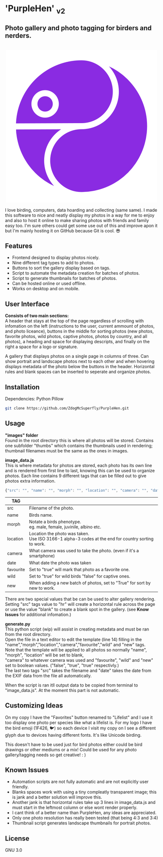 # 'PurpleHen' <sub>v2</sub>
## Photo gallery and photo tagging for birders and nerders.

<p align="center"><br>
<img src="https://github.com/ZdogMcSuperfly/PurpleHen/blob/main/favicon.svg"></p>

I love birding, computers, data hoarding and collecting (same same). I made this software to nice and neatly display my photos in a way for me to enjoy and also to host it online to make sharing photos with friends and family easy too. I'm sure others could get some use out of this and improve apon it but I'm mainly hosting it on GitHub because Git is cool. 😎
## Features
- Frontend designed to display photos nicely.
- Nine different tag types to add to photos.
- Buttons to sort the gallery display based on tags.
- Script to automate the metadata creation for batches of photos.
- Script to generate thumbnails for batches of photos.
- Can be hosted online or used offline.
- Works on desktop and on mobile.

## User Interface
__Consists of two main sections:__<br>
A header that stays at the top of the page regardless of scrolling with infomation on the left (instructions to the user, current ammount of photos, and photo liceance), buttons in the middle for sorting photos (new photos, favorite photos, wild photos, captive photos, photos by country, and all photos), a heading and space for displaying descripts, and finally on the right a space for a logo or signature.

A gallery that displays photos on a single page in columns of three. Can show portrait and landscape photos next to each other and when hovering displays metadata of the photo below the buttons in the header. Horizontal rules and blank spaces can be inserted to seperate and organize photos.

## Installation
Dependencies: Python Pillow
```sh
git clone https://github.com/ZdogMcSuperfly/PurpleHen.git
```
## Usage
__"images" folder__<br>
Found in the root directory this is where all photos will be stored. Contains one subfolder "thumbs" which contains the thumbnails used in rendering; thumbnail filenames must be the same as the ones in images.

__image_data.js__<br>
This is where metadata for photos are stored, each photo has its own line and is rendered from first line to last, knowing this can be used to organize photos. Each line contains 9 different tags that can be filled out to give photos extra information.
<br>
```js
{"src": "", "name": "", "morph": "", "location": "", "camera": "", "date": "", "favourite": "", "wild": "", "new": ""},
```
| TAG  ||
| ------------- | ------------- |
| src  | Filename of the photo. |
| name  | Birds name. |
| morph  | Notate a birds phenotype.<br> eg. male, female, juvinile, albino etc. |
| location  | Location the photo was taken.<br> Use ISO 3166-1 alpha-3 codes at the end for country sorting to work. |
| camera  | What camera was used to take the photo. (even if it's a smartphone)  |
| date  | What date the photo was taken |
| favourite  | Set to "true" will mark that photo as a favorite one.|
| wild  | Set to "true" for wild birds "false" for captive ones.|
| new  | When adding a new batch of photos, set to "True" for sort by new to work.|

There are two special values that be can be used to alter gallery rendering. Setting "src" tags value to "hr" will create a horizontal rule across the page or use the value "blank" to create a blank spot in the gallery. (see __Know Issues__ for additional infomation.)

__generate.py__<br>
This python script (wip) will assist in creating metadata and must be ran from the root directory.<br>Open the file in a text editor to edit the template (line 14) filling in the "name","morph","location","camera","favourite","wild" and "new" tags.<br>Note that the template will be applied to all photos so normally "name", "morph", "location" will be set to blank,<br>"camera" to whatever camera was used and "favourite", "wild" and "new" set to boolean values. ("false", "true", "true" respectivly.)<br>The last two tags "src" takes the filename and "date" takes the date from the EXIF data from the file all automatically.

When the script is ran itll output data to be copied from terminal to "image_data.js". At the moment this part is not automatic.

## Customizing Ideas
On my copy I have the "Favorites" button renamed to "Lifelist" and I use it too display one photo per species like what a lifelist is.
For my logo I have the bird emoji (1F426, 🐦) so each device I visit my copy on I see a different glyph due to devices having different fonts. It's like Unicode birding.

This doesn't have to be used just for bird photos either could be bird drawings or other mediums or a mix! Could be used for any photo gallery/tagging needs so get creative! : )

## Known Issues
- Automation scripts are not fully automatic and are not explicitly user friendly.
- Blanks spaces work with using a tiny compleatly transparent image; this is jank and a better solution will improve this.
- Another jank is that horizontal rules take up 3 lines in image_data.js and must start in the leftmost column or else wont render properly.
- I cant think of a better name than PurpleHen, any ideas are appreciated.
- Only one photo resolution has really been tested (that being 4:3 and 3:4)
- Thumbnail script generates landscape thumbnails for portrait photos.

## License
GNU 3.0
